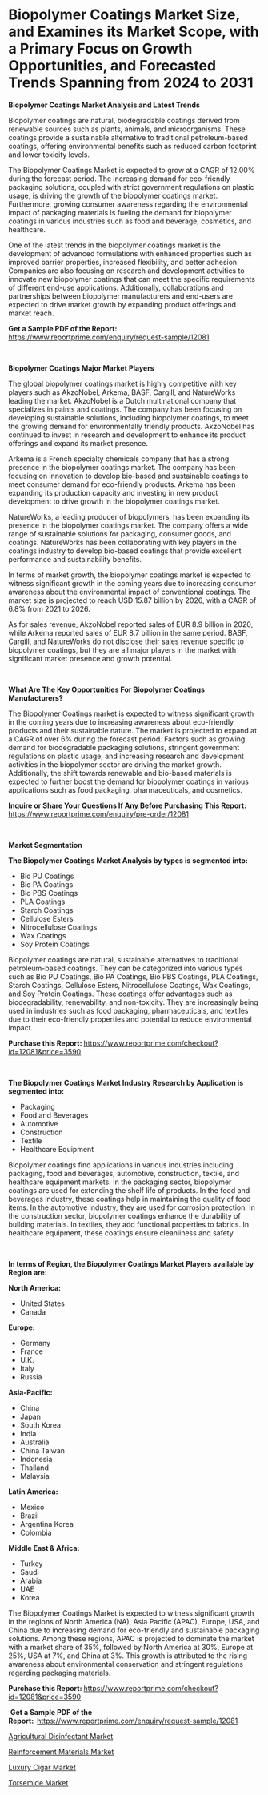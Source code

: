 <p><h1>Biopolymer Coatings Market Size, and Examines its Market Scope, with a Primary Focus on Growth Opportunities, and Forecasted Trends Spanning from 2024 to 2031</h1></p><p><strong>Biopolymer Coatings Market Analysis and Latest Trends</strong></p>
<p><p>Biopolymer coatings are natural, biodegradable coatings derived from renewable sources such as plants, animals, and microorganisms. These coatings provide a sustainable alternative to traditional petroleum-based coatings, offering environmental benefits such as reduced carbon footprint and lower toxicity levels.</p><p>The Biopolymer Coatings Market is expected to grow at a CAGR of 12.00% during the forecast period. The increasing demand for eco-friendly packaging solutions, coupled with strict government regulations on plastic usage, is driving the growth of the biopolymer coatings market. Furthermore, growing consumer awareness regarding the environmental impact of packaging materials is fueling the demand for biopolymer coatings in various industries such as food and beverage, cosmetics, and healthcare.</p><p>One of the latest trends in the biopolymer coatings market is the development of advanced formulations with enhanced properties such as improved barrier properties, increased flexibility, and better adhesion. Companies are also focusing on research and development activities to innovate new biopolymer coatings that can meet the specific requirements of different end-use applications. Additionally, collaborations and partnerships between biopolymer manufacturers and end-users are expected to drive market growth by expanding product offerings and market reach.</p></p>
<p><strong>Get a Sample PDF of the Report:&nbsp;</strong> <a href="https://www.reportprime.com/enquiry/request-sample/12081">https://www.reportprime.com/enquiry/request-sample/12081</a></p>
<p>&nbsp;</p>
<p><strong>Biopolymer Coatings Major Market Players</strong></p>
<p><p>The global biopolymer coatings market is highly competitive with key players such as AkzoNobel, Arkema, BASF, Cargill, and NatureWorks leading the market. AkzoNobel is a Dutch multinational company that specializes in paints and coatings. The company has been focusing on developing sustainable solutions, including biopolymer coatings, to meet the growing demand for environmentally friendly products. AkzoNobel has continued to invest in research and development to enhance its product offerings and expand its market presence.</p><p>Arkema is a French specialty chemicals company that has a strong presence in the biopolymer coatings market. The company has been focusing on innovation to develop bio-based and sustainable coatings to meet consumer demand for eco-friendly products. Arkema has been expanding its production capacity and investing in new product development to drive growth in the biopolymer coatings market.</p><p>NatureWorks, a leading producer of biopolymers, has been expanding its presence in the biopolymer coatings market. The company offers a wide range of sustainable solutions for packaging, consumer goods, and coatings. NatureWorks has been collaborating with key players in the coatings industry to develop bio-based coatings that provide excellent performance and sustainability benefits.</p><p>In terms of market growth, the biopolymer coatings market is expected to witness significant growth in the coming years due to increasing consumer awareness about the environmental impact of conventional coatings. The market size is projected to reach USD 15.87 billion by 2026, with a CAGR of 6.8% from 2021 to 2026.</p><p>As for sales revenue, AkzoNobel reported sales of EUR 8.9 billion in 2020, while Arkema reported sales of EUR 8.7 billion in the same period. BASF, Cargill, and NatureWorks do not disclose their sales revenue specific to biopolymer coatings, but they are all major players in the market with significant market presence and growth potential.</p></p>
<p>&nbsp;</p>
<p><strong>What Are The Key Opportunities For Biopolymer Coatings Manufacturers?</strong></p>
<p><p>The Biopolymer Coatings market is expected to witness significant growth in the coming years due to increasing awareness about eco-friendly products and their sustainable nature. The market is projected to expand at a CAGR of over 6% during the forecast period. Factors such as growing demand for biodegradable packaging solutions, stringent government regulations on plastic usage, and increasing research and development activities in the biopolymer sector are driving the market growth. Additionally, the shift towards renewable and bio-based materials is expected to further boost the demand for biopolymer coatings in various applications such as food packaging, pharmaceuticals, and cosmetics.</p></p>
<p><strong>Inquire or Share Your Questions If Any Before Purchasing This Report:</strong> <a href="https://www.reportprime.com/enquiry/pre-order/12081">https://www.reportprime.com/enquiry/pre-order/12081</a></p>
<p>&nbsp;</p>
<p><strong>Market Segmentation</strong></p>
<p><strong>The Biopolymer Coatings Market Analysis by types is segmented into:</strong></p>
<p><ul><li>Bio PU Coatings</li><li>Bio PA Coatings</li><li>Bio PBS Coatings</li><li>PLA Coatings</li><li>Starch Coatings</li><li>Cellulose Esters</li><li>Nitrocellulose Coatings</li><li>Wax Coatings</li><li>Soy Protein Coatings</li></ul></p>
<p><p>Biopolymer coatings are natural, sustainable alternatives to traditional petroleum-based coatings. They can be categorized into various types such as Bio PU Coatings, Bio PA Coatings, Bio PBS Coatings, PLA Coatings, Starch Coatings, Cellulose Esters, Nitrocellulose Coatings, Wax Coatings, and Soy Protein Coatings. These coatings offer advantages such as biodegradability, renewability, and non-toxicity. They are increasingly being used in industries such as food packaging, pharmaceuticals, and textiles due to their eco-friendly properties and potential to reduce environmental impact.</p></p>
<p><strong>Purchase this Report:&nbsp;</strong><a href="https://www.reportprime.com/checkout?id=12081&price=3590">https://www.reportprime.com/checkout?id=12081&price=3590</a></p>
<p>&nbsp;</p>
<p><strong>The Biopolymer Coatings Market Industry Research by Application is segmented into:</strong></p>
<p><ul><li>Packaging</li><li>Food and Beverages</li><li>Automotive</li><li>Construction</li><li>Textile</li><li>Healthcare Equipment</li></ul></p>
<p><p>Biopolymer coatings find applications in various industries including packaging, food and beverages, automotive, construction, textile, and healthcare equipment markets. In the packaging sector, biopolymer coatings are used for extending the shelf life of products. In the food and beverages industry, these coatings help in maintaining the quality of food items. In the automotive industry, they are used for corrosion protection. In the construction sector, biopolymer coatings enhance the durability of building materials. In textiles, they add functional properties to fabrics. In healthcare equipment, these coatings ensure cleanliness and safety.</p></p>
<p>&nbsp;</p>
<p><strong>In terms of Region, the Biopolymer Coatings Market Players available by Region are:</strong></p>
<p>
    <p> <strong> North America: </strong>
        <ul>
            <li>United States</li>
            <li>Canada</li>
        </ul>
        </p> 
    <p> <strong> Europe: </strong>
        <ul>
            <li>Germany</li>
            <li>France</li>
            <li>U.K.</li>
            <li>Italy</li>
            <li>Russia</li>
        </ul>
        </p> 
    <p> <strong> Asia-Pacific: </strong>
        <ul>
            <li>China</li>
            <li>Japan</li>
            <li>South Korea</li>
            <li>India</li>
            <li>Australia</li>
            <li>China Taiwan</li>
            <li>Indonesia</li>
            <li>Thailand</li>
            <li>Malaysia</li>
        </ul>
        </p> 
    <p> <strong> Latin America: </strong>
        <ul>
            <li>Mexico</li>
            <li>Brazil</li>
            <li>Argentina Korea</li>
            <li>Colombia</li>
        </ul>
        </p> 
    <p> <strong> Middle East & Africa: </strong>
        <ul>
            <li>Turkey</li>
            <li>Saudi</li>
            <li>Arabia</li>
            <li>UAE</li>
            <li>Korea</li>
        </ul>
    </p>
    </p>
<p><p>The Biopolymer Coatings Market is expected to witness significant growth in the regions of North America (NA), Asia Pacific (APAC), Europe, USA, and China due to increasing demand for eco-friendly and sustainable packaging solutions. Among these regions, APAC is projected to dominate the market with a market share of 35%, followed by North America at 30%, Europe at 25%, USA at 7%, and China at 3%. This growth is attributed to the rising awareness about environmental conservation and stringent regulations regarding packaging materials.</p></p>
<p><strong>Purchase this Report: </strong><a href="https://www.reportprime.com/checkout?id=12081&price=3590">https://www.reportprime.com/checkout?id=12081&price=3590</a></p>
<p>&nbsp;<strong>Get a Sample PDF of the Report:&nbsp;&nbsp;</strong><a href="https://www.reportprime.com/enquiry/request-sample/12081">https://www.reportprime.com/enquiry/request-sample/12081</a></p>
<p><strong></strong></p>
<p><p><a href="https://github.com/jaidynmorantestelletmjzya/Market-Research-Report-List-1/blob/main/agricultural-disinfectant-market.md">Agricultural Disinfectant Market</a></p><p><a href="https://github.com/juniordelafrance/Market-Research-Report-List-2/blob/main/reinforcement-materials-market.md">Reinforcement Materials Market</a></p><p><a href="https://view.publitas.com/reportprime-1/global-luxury-cigar-market-size-and-market-trends-insights-and-projections-from-2023-to-2030/">Luxury Cigar Market</a></p><p><a href="https://faithful-glue-af3.notion.site/Torsemide-Market-Offers-Provide-Insightful-Data-for-the-Time-Period-from-2024-to-2031-and-also-Provi-1dee0a13a64642b88eaab8352881fe0a">Torsemide Market</a></p></p>